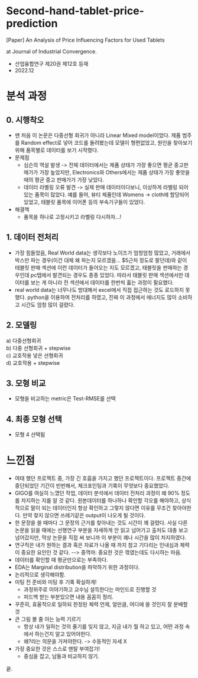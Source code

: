 # Second-hand-tablet-price-prediction
[Paper] An Analysis of Price Influencing Factors for Used Tablets

at Journal of Industrial Convergence.

- 산업융합연구 제20권 제12호 등재
- 2022.12

# 분석 과정
## 0. 시행착오
- 맨 처음 이 논문은 다중선형 회귀가 아니라 Linear Mixed model이었다. 제품 범주를 Random effect로 넣어 코드를 돌려봤는데 모델이 형편없었고, 원인을 찾아보기 위해 품목별로 데이터를 보기 시작했다. 
- 문제점
  - 심슨의 역설 발생 -> 전체 데이터에서는 제품 상태가 가장 좋으면 평균 중고판매가가 가장 높았지만, Electronics와 Others에서는 제품 상태가 가장 좋앗을 때의 평균 중고 판매가가 가장 낮았다.
  - 데이터 라벨링 오류 발견 -> 실제 판매 데이터이다보니, 이상하게 라벨링 되어있는 품목이 많았다. 예를 들어, 뷰티 제품인데 Womens -> cloth에 할당되어 있었고, 태블릿 품목에 이어폰 등의 부속기구들이 있었다.
- 해결책
  - 품목을 하나로 고정시키고 라벨링 다시하자...!


## 1. 데이터 전처리

- 가장 힘들었음, Real World data는 생각보다 노이즈가 엄청엄청 많았고, 거래에서 박스만 파는 경우(이건 대체 왜 파는지 모르겠음... $5근처 정도로 팔던데)와 같이 태블릿 판매 섹션에 이런 데이터가 들어오는 지도 모르겠고, 태블릿을 판매하는 경우인데 pc탭에서 발견되는 경우도 종종 있었다. 따라서 태블릿 판매 섹션에서만 데이터를 보는 게 아니라 전 섹션에서 데이터를 한번씩 훓는 과정이 필요했다. 
- real world data는 너무나도 방대해서 excel에서 직접 접근하는 것도 로드하지 못했다. python을 이용하여 전처리를 하였고, 진짜 이 과정에서 에너지도 많이 소비하고 시간도 엄청 많이 걸렸다.

## 2. 모델링
a) 다중선형회귀
</br>
b) 다중 선형회귀 + stepwise
</br>
c) 교호작용 넣은 선형회귀
</br>
d) 교호작용 + stepwise

## 3. 모형 비교
- 모형을 비교하는 metric은 Test-RMSE를 선택

## 4. 최종 모형 선택
- 모형 4 선택됨


# 느낀점
- 여태 했던 프로젝트 중, 가장 긴 호흡을 가지고 했던 프로젝트이다. 프로젝트 중간에 중단되었던 기간이 빈번해서, 체크포인팅과 기록이 무엇보다 중요했었다.
- GIGO를 여실히 느꼈던 작업, 데이터 분석에서 데이터 전처리 과정이 왜 90% 정도를 차지하는 지를 알 것 같다. 원본데이터를 하나하나 확인할 각오를 해야하고, 상식적으로 말이 되는 데이터인지 항상 확인하고 그렇지 않다면 이유를 무조건 찾아야한다. 만약 찾지 않으면 쓰레기같은 output이 나오게 될 것이다.
- 한 문장을 쓸 때마다 그 문장의 근거를 찾아내는 것도 시간이 꽤 걸렸다. 사실 다른 논문을 읽을 때에는 선행연구 부분을 자세하게 안 읽고 넘어가고 출처도 대충 보고 넘어갔지만, 막상 논문을 직접 써 보니까 이 부분이 꽤나 시간을 많이 차지하였다. 
- 연구직은 내가 원하는 결과 혹은 자료가 나올 때 까지 참고 기다리는 인내심과 체력이 중요한 요인인 것 같다. --> 중꺽마: 중요한 것은 꺾였는데도 다시하는 마음.
- 데이터를 확인할 때 평균만으로는 부족하다. 
- EDA는 Marginal distribution을 파악하기 위한 과정이다.
- 논리적으로 생각해야함.
- 미팅 전 준비와 미팅 후 기록 확실하게!
  - 과정위주로 이야기하고 교수님 설득한다는 마인드로 진행할 것
  - 피드백 받는 부분있으면 내용 꼼꼼히 정리.
- 꾸준히, 효울적으로 일하되 한정된 체력 언제, 얼만큼, 어디에 쓸 것인지 잘 분배할 것
- 큰 그림 볼 줄 아는 능력 기르기
  - 항상 내가 일하는 것의 줄기를 잊지 않고, 지금 내가 뭘 하고 있고, 어떤 과정 속에서 하는건지 알고 있어야한다.
  - 왜?라는 의문을 가져야한다. -> 수동적인 자세 X
- 가장 중요한 것은 스스로 멘탈 부여잡기!
  - 중심을 잡고, 남들과 비교하지 않기. 

<!--
- 평균은 생각보다 믿을 만한 수치가 아니다! -> 분산...?

- GIGO 를 여실히 느끼는중,,, 
  -> 데이터로 이야기하자! 
    원본 데이터를 볼 수 있어야 함, 
    말이 되는 데이터!!
  -> data cleaning 의 중요성,, 이래서 NLP를 이용해 데이터 정제하는 ML 을 많이 쓰는구나,,,
 -> 이제 NLP를 좀 좋아해봐야겠다!

- EDA는 marginal distribution을 파악하기 위한 과정!
  
- 미팅 전후 준비 확실하게!!
   -> 결과보다는 과정위주로 발표! 교수님 설득한다는 마인드로 하기기!, 
  -> 피드백 받는 부분 있으면 내용 꼼꼼히 정리하고 앞으로 어떻게 하면 같은 내용에       
    정리  !  !  는 받 는해야할 지민 해  !F하!   ?볼가족분것다    꼼 ! ㅠ , 려  석  그냥서료a에대 생고 으t만
 ED @
-> 인코딩 왜저래~~ 다 까먹었당 블로그에 정리할 때 다시 생각해봐야겠다

- 꾸준히, 그리고 효율적으로 일하기!


- 무엇보다 중요한건 멘탈 부여잡기!
   -> 스스로 중심을잡자!,  남들과 비교하지 않기~~ 내 주위에는 아웃라이어들이 많다고 생각!!
   -> 근데 객관적으로 사실임,, 
   -> 통계로 밥 벌어먹고 살 수 있을까...? -> 당연당연~~ 
  
- 큰 그림을 볼 줄 아는 능력을 기르자!
   -> 항상 줄기를 잊지 말기
  -> 왜?라는 의문을 갖도록 하자! 수동적인 자세 X
   -> 큰 그림 속에서 지금 내가 하고 있는 것이 뭘하고 있는 건지, 
     왜 하는건지 정확하게 파악하기

- 한정된 집중력/체력을 어디에, 언제, 얼만큼 쓸 것인지를 정하는 것도 능력임

- 논리적으로 생각하는 법
- real-world 데이터는 생각보다 힘드러~~
--!>

끝.
